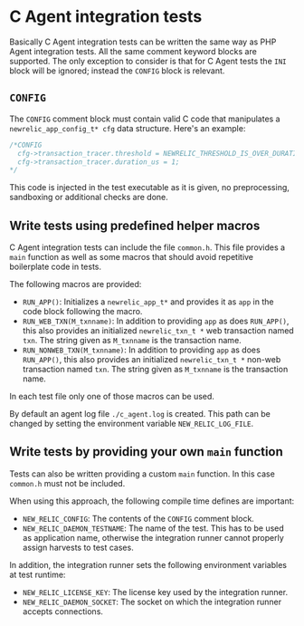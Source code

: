 # C Agent integration tests

Basically C Agent integration tests can be written the same way as PHP Agent
integration tests. All the same comment keyword blocks are supported. The only
exception to consider is that for C Agent tests the `INI` block will be
ignored; instead the `CONFIG` block is relevant.

## `CONFIG`

The `CONFIG` comment block must contain valid C code that manipulates a
`newrelic_app_config_t* cfg` data structure. Here's an example:

```c
/*CONFIG
  cfg->transaction_tracer.threshold = NEWRELIC_THRESHOLD_IS_OVER_DURATION;
  cfg->transaction_tracer.duration_us = 1;
*/
```

This code is injected in the test executable as it is given, no preprocessing,
sandboxing or additional checks are done.

## Write tests using predefined helper macros

C Agent integration tests can include the file `common.h`. This file provides a
`main` function as well as some macros that should avoid repetitive boilerplate
code in tests.

The following macros are provided:

* `RUN_APP()`: Initializes a `newrelic_app_t*` and provides it as `app` in the
  code block following the macro.
* `RUN_WEB_TXN(M_txnname)`: In addition to providing `app` as does `RUN_APP()`,
  this also provides an initialized `newrelic_txn_t *` web transaction named
`txn`. The string given as `M_txnname` is the transaction name.
* `RUN_NONWEB_TXN(M_txnname)`: In addition to providing `app` as does `RUN_APP()`,
  this also provides an initialized `newrelic_txn_t *` non-web transaction named
`txn`. The string given as `M_txnname` is the transaction name.

In each test file only one of those macros can be used.

By default an agent log file `./c_agent.log` is created. This path can be
changed by setting the environment variable `NEW_RELIC_LOG_FILE`.

## Write tests by providing your own `main` function

Tests can also be written providing a custom `main` function. In this case
`common.h` must not be included.

When using this approach, the following compile time defines are important:

* `NEW_RELIC_CONFIG`: The contents of the `CONFIG` comment block.
* `NEW_RELIC_DAEMON_TESTNAME`: The name of the test. This has to be used as
  application name, otherwise the integration runner cannot properly assign
  harvests to test cases.

In addition, the integration runner sets the following environment variables at
test runtime:

* `NEW_RELIC_LICENSE_KEY`: The license key used by the integration runner.
* `NEW_RELIC_DAEMON_SOCKET`: The socket on which the integration runner
  accepts connections.
